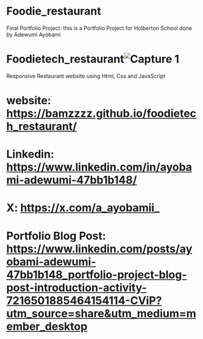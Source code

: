 # Foodie_restaurant
Final Portfolio Project: this is a Portfolio Project for Holberton School done by Adewumi Ayobami
# Foodietech_restaurant![Capture 1](https://github.com/Bamzzzz/foodietech_restaurant/assets/138697671/757cf3c2-7b89-4003-8cf0-8128cd9925e9)
Responsive Restaurant website using Html, Css and JavaScript
# website: https://bamzzzz.github.io/foodietech_restaurant/  
# Linkedin: https://www.linkedin.com/in/ayobami-adewumi-47bb1b148/ 
# X: https://x.com/a_ayobamii_
# Portfolio Blog Post: https://www.linkedin.com/posts/ayobami-adewumi-47bb1b148_portfolio-project-blog-post-introduction-activity-7216501885464154114-CViP?utm_source=share&utm_medium=member_desktop
